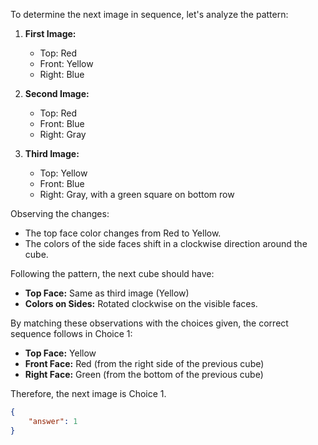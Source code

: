 To determine the next image in sequence, let's analyze the pattern:

1. **First Image:**
   - Top: Red
   - Front: Yellow
   - Right: Blue

2. **Second Image:**
   - Top: Red
   - Front: Blue
   - Right: Gray

3. **Third Image:**
   - Top: Yellow
   - Front: Blue
   - Right: Gray, with a green square on bottom row

Observing the changes:
- The top face color changes from Red to Yellow.
- The colors of the side faces shift in a clockwise direction around the cube.

Following the pattern, the next cube should have:
- **Top Face:** Same as third image (Yellow)
- **Colors on Sides:** Rotated clockwise on the visible faces.

By matching these observations with the choices given, the correct sequence follows in Choice 1:

- **Top Face:** Yellow
- **Front Face:** Red (from the right side of the previous cube)
- **Right Face:** Green (from the bottom of the previous cube)

Therefore, the next image is Choice 1.

```json
{
    "answer": 1
}
```